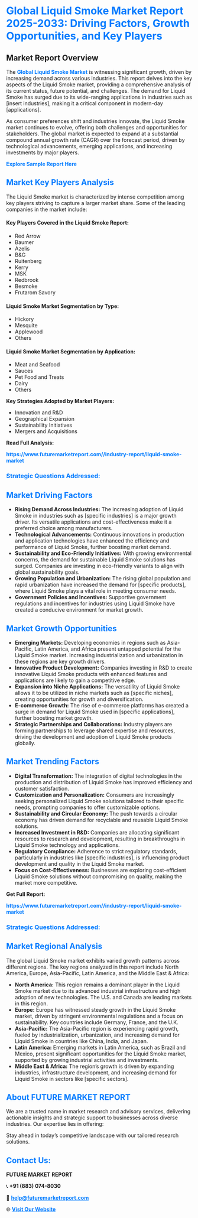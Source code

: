 <h1 style="color: #007BFF;">Global Liquid Smoke Market Report 2025-2033: Driving Factors, Growth Opportunities, and Key Players</h1>

<section id="overview">
<h2>Market Report Overview</h2>
<p>The <a href="https://www.futuremarketreport.com//industry-report/liquid-smoke-market" style="color: #007BFF; text-decoration: none;"><strong>Global Liquid Smoke Market</strong></a> is witnessing significant growth, driven by increasing demand across various industries. This report delves into the key aspects of the Liquid Smoke market, providing a comprehensive analysis of its current status, future potential, and challenges. The demand for Liquid Smoke has surged due to its wide-ranging applications in industries such as [insert industries], making it a critical component in modern-day [applications].</p>
<p>As consumer preferences shift and industries innovate, the Liquid Smoke market continues to evolve, offering both challenges and opportunities for stakeholders. The global market is expected to expand at a substantial compound annual growth rate (CAGR) over the forecast period, driven by technological advancements, emerging applications, and increasing investments by major players.</p>
</section>

<section id="overview">
<p><a href="https://www.futuremarketreport.com//request-sample/reportId=54450" style="color: #007BFF; text-decoration: none;"><strong>Explore Sample Report Here</strong></a></p>
</section>

<section id="key-players">
<h2 style="color: #007BFF;">Market Key Players Analysis</h2>
<p>The Liquid Smoke market is characterized by intense competition among key players striving to capture a larger market share. Some of the leading companies in the market include:</p>
<h4>Key Players Covered in the Liquid Smoke Report:</h4>
<ul><li>Red Arrow</li><li>Baumer</li><li>Azelis</li><li>B&amp;G</li><li>Ruitenberg</li><li>Kerry</li><li>MSK</li><li>Redbrook</li><li>Besmoke</li><li>Frutarom Savory</li></ul>
<h4>Liquid Smoke Market Segmentation by Type:</h4>
<ul><li>Hickory</li><li>Mesquite</li><li>Applewood</li><li>Others</li></ul>

<h4>Liquid Smoke Market Segmentation by Application:</h4>
<ul><li>Meat and Seafood</li><li>Sauces</li><li>Pet Food and Treats</li><li>Dairy</li><li>Others</li></ul>
<p><strong>Key Strategies Adopted by Market Players:</strong></p>
<ul>
<li>Innovation and R&D</li>
<li>Geographical Expansion</li>
<li>Sustainability Initiatives</li>
<li>Mergers and Acquisitions</li>
</ul>
</section>

<section>
<p><strong>Read Full Analysis: </strong></p><a href="https://www.futuremarketreport.com//industry-report/liquid-smoke-market" style="color: #007BFF; text-decoration: none;"><strong>https://www.futuremarketreport.com//industry-report/liquid-smoke-market</strong></a>
<h3 style="color: #007BFF;">Strategic Questions Addressed:</h3>
</section>

<section id="driving-factors">
<h2 style="color: #007BFF;">Market Driving Factors</h2>
<ul>
<li><strong>Rising Demand Across Industries:</strong> The increasing adoption of Liquid Smoke in industries such as [specific industries] is a major growth driver. Its versatile applications and cost-effectiveness make it a preferred choice among manufacturers.</li>
<li><strong>Technological Advancements:</strong> Continuous innovations in production and application technologies have enhanced the efficiency and performance of Liquid Smoke, further boosting market demand.</li>
<li><strong>Sustainability and Eco-Friendly Initiatives:</strong> With growing environmental concerns, the demand for sustainable Liquid Smoke solutions has surged. Companies are investing in eco-friendly variants to align with global sustainability goals.</li>
<li><strong>Growing Population and Urbanization:</strong> The rising global population and rapid urbanization have increased the demand for [specific products], where Liquid Smoke plays a vital role in meeting consumer needs.</li>
<li><strong>Government Policies and Incentives:</strong> Supportive government regulations and incentives for industries using Liquid Smoke have created a conducive environment for market growth.</li>
</ul>
</section>

<section id="growth-opportunities">
<h2 style="color: #007BFF;">Market Growth Opportunities</h2>
<ul>
<li><strong>Emerging Markets:</strong> Developing economies in regions such as Asia-Pacific, Latin America, and Africa present untapped potential for the Liquid Smoke market. Increasing industrialization and urbanization in these regions are key growth drivers.</li>
<li><strong>Innovative Product Development:</strong> Companies investing in R&D to create innovative Liquid Smoke products with enhanced features and applications are likely to gain a competitive edge.</li>
<li><strong>Expansion into Niche Applications:</strong> The versatility of Liquid Smoke allows it to be utilized in niche markets such as [specific niches], creating opportunities for growth and diversification.</li>
<li><strong>E-commerce Growth:</strong> The rise of e-commerce platforms has created a surge in demand for Liquid Smoke used in [specific applications], further boosting market growth.</li>
<li><strong>Strategic Partnerships and Collaborations:</strong> Industry players are forming partnerships to leverage shared expertise and resources, driving the development and adoption of Liquid Smoke products globally.</li>
</ul>
</section>

<section id="trending-factors">
<h2 style="color: #007BFF;">Market Trending Factors</h2>
<ul>
<li><strong>Digital Transformation:</strong> The integration of digital technologies in the production and distribution of Liquid Smoke has improved efficiency and customer satisfaction.</li>
<li><strong>Customization and Personalization:</strong> Consumers are increasingly seeking personalized Liquid Smoke solutions tailored to their specific needs, prompting companies to offer customizable options.</li>
<li><strong>Sustainability and Circular Economy:</strong> The push towards a circular economy has driven demand for recyclable and reusable Liquid Smoke solutions.</li>
<li><strong>Increased Investment in R&D:</strong> Companies are allocating significant resources to research and development, resulting in breakthroughs in Liquid Smoke technology and applications.</li>
<li><strong>Regulatory Compliance:</strong> Adherence to strict regulatory standards, particularly in industries like [specific industries], is influencing product development and quality in the Liquid Smoke market.</li>
<li><strong>Focus on Cost-Effectiveness:</strong> Businesses are exploring cost-efficient Liquid Smoke solutions without compromising on quality, making the market more competitive.</li>
</ul>
</section>

<section>
<p><strong>Get Full Report: </strong></p><a href="https://www.futuremarketreport.com//industry-report/liquid-smoke-market" style="color: #007BFF; text-decoration: none;"><strong>https://www.futuremarketreport.com//industry-report/liquid-smoke-market</strong></a>
<h3 style="color: #007BFF;">Strategic Questions Addressed:</h3>
</section>


<section id="regional-analysis">
<h2 style="color: #007BFF;">Market Regional Analysis</h2>
<p>The global Liquid Smoke market exhibits varied growth patterns across different regions. The key regions analyzed in this report include North America, Europe, Asia-Pacific, Latin America, and the Middle East & Africa:</p>
<ul>
<li><strong>North America:</strong> This region remains a dominant player in the Liquid Smoke market due to its advanced industrial infrastructure and high adoption of new technologies. The U.S. and Canada are leading markets in this region.</li>
<li><strong>Europe:</strong> Europe has witnessed steady growth in the Liquid Smoke market, driven by stringent environmental regulations and a focus on sustainability. Key countries include Germany, France, and the U.K.</li>
<li><strong>Asia-Pacific:</strong> The Asia-Pacific region is experiencing rapid growth, fueled by industrialization, urbanization, and increasing demand for Liquid Smoke in countries like China, India, and Japan.</li>
<li><strong>Latin America:</strong> Emerging markets in Latin America, such as Brazil and Mexico, present significant opportunities for the Liquid Smoke market, supported by growing industrial activities and investments.</li>
<li><strong>Middle East & Africa:</strong> The region’s growth is driven by expanding industries, infrastructure development, and increasing demand for Liquid Smoke in sectors like [specific sectors].</li>
</ul>
</section>

<footer>
<h2 style="color: #007BFF;">About FUTURE MARKET REPORT</h2>
<p>We are a trusted name in market research and advisory services, delivering actionable insights and strategic support to businesses across diverse industries. Our expertise lies in offering:</p>

<p>Stay ahead in today’s competitive landscape with our tailored research solutions.</p>

<h2 style="color: #007BFF;">Contact Us:</h2>
<p><strong>FUTURE MARKET REPORT</strong></p>
<p>📞 <strong>+91 (883) 074-8030</strong></p>
<p>📧 <strong><a href="mailto:help@futuremarketreport.com" style="color: #007BFF;">help@futuremarketreport.com</a></strong></p>
<p>🌐 <strong><a href="https://www.futuremarketreport.com/" style="color: #007BFF;">Visit Our Website</a></strong></p>
</footer>